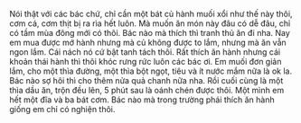 Nói thật với các bác chứ, chỉ cần một bát củ hành muối xổi như thế này thôi, cơm cá, cơm thịt bị ra rìa hết luôn. Mà muốn ăn món này đâu có dễ đâu, chỉ có tầm mùa đông mới có thôi. Bác nào mà thích thì tranh thủ ăn đi nha. Nay em mua được mớ hành nhưng mà củ không được to lắm, nhưng mà ăn vẫn ngon lắm. Cái nách nó cứ bật tanh tách thôi. Rất thích ăn hành nhưng cái khoản thái hành thì thôi khóc rưng rức luôn các bác ơi. Em muối đơn giản lắm, cho một thìa đường, một thìa bột ngọt, tiêu và ít nước mắm nữa là ok la. Bác nào sợ hôi thì cho thêm nửa quả chanh nữa nha. Rồi cuối cùng là một thìa dầu ăn, trộn đều lên, 5 phút sau là oánh chén được thôi. Một mình em hết một đĩa và ba bát cơm. Bác nào mà trong trường phái thích ăn hành giống em chỉ có nghiện thôi.